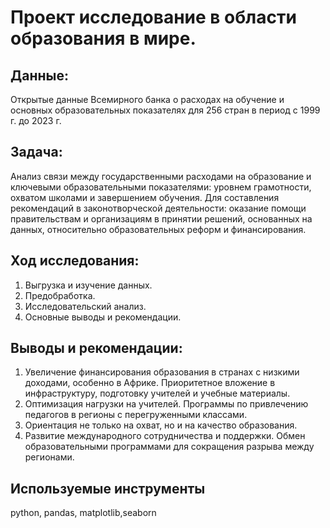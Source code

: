 # Проект исследование в области образования в мире.
## Данные:
Открытые данные Всемирного банка о расходах на обучение и основных образовательных показателях для 256 стран  в период с 1999 г. до 2023 г. 
## Задача: 
Анализ связи между государственными расходами на образование и ключевыми образовательными показателями: уровнем грамотности, охватом школами и завершением обучения. Для составления рекомендаций в законотворческой деятельности: оказание помощи правительствам и организациям в принятии решений, основанных на данных, относительно образовательных реформ и финансирования.  
## Ход исследования:
1. Выгрузка и изучение данных.
2. Предобработка.
3. Исследовательский анализ.
4. Основные выводы и рекомендации.

## Выводы и рекомендации:
1. Увеличение финансирования образования в странах с низкими доходами, особенно в Африке. Приоритетное вложение в инфраструктуру, подготовку учителей и учебные материалы.
2. Оптимизация нагрузки на учителей. Программы по привлечению педагогов в регионы с перегруженными классами.
3. Ориентация не только на охват, но и на качество образования.
4. Развитие международного сотрудничества и поддержки. Обмен образовательными программами для сокращения разрыва между регионами.

## Используемые инструменты
 python, pandas, matplotlib,seaborn 

